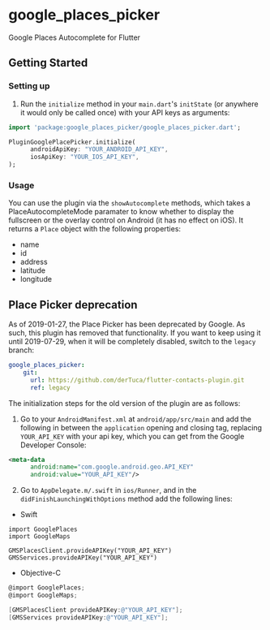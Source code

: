 # google_places_picker

Google Places Autocomplete for Flutter

## Getting Started

### Setting up
1. Run the `initialize` method in your `main.dart`'s `initState` (or anywhere it would only be called once) with your API keys as arguments:
```dart
import 'package:google_places_picker/google_places_picker.dart';

PluginGooglePlacePicker.initialize(
      androidApiKey: "YOUR_ANDROID_API_KEY",
      iosApiKey: "YOUR_IOS_API_KEY",
);
```

### Usage

You can use the plugin via the `showAutocomplete` methods, which takes a PlaceAutocompleteMode paramater to know whether to display the fullscreen or the overlay control on Android (it has no effect on iOS). It returns a `Place` object with the following properties:

- name
- id
- address
- latitude
- longitude

## Place Picker deprecation

As of 2019-01-27, the Place Picker has been deprecated by Google. As such, this plugin has removed that functionality. If you want to keep using it until 2019-07-29, when it will be completely disabled, switch to the `legacy` branch:
```yaml
google_places_picker:
    git:
      url: https://github.com/derTuca/flutter-contacts-plugin.git
      ref: legacy
```

The initialization steps for the old version of the plugin are as follows:
1. Go to your `AndroidManifest.xml` at `android/app/src/main` and add the following in between the `application` opening and closing tag, replacing `YOUR_API_KEY` with your api key, which you can get from the Google Developer Console:
```xml
<meta-data
      android:name="com.google.android.geo.API_KEY"
      android:value="YOUR_API_KEY"/>
```
2. Go to `AppDelegate.m/.swift` in `ios/Runner`, and in the `didFinishLaunchingWithOptions` method add the following lines:

- Swift
```
import GooglePlaces
import GoogleMaps

GMSPlacesClient.provideAPIKey("YOUR_API_KEY")
GMSServices.provideAPIKey("YOUR_API_KEY")
```

- Objective-C
```objectivec
@import GooglePlaces;
@import GoogleMaps;

[GMSPlacesClient provideAPIKey:@"YOUR_API_KEY"];
[GMSServices provideAPIKey:@"YOUR_API_KEY"];
```